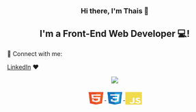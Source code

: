 <h3 align="center">
Hi there, I'm Thais 👋
</h3>
<h2 align="center">
I'm a Front-End Web Developer 💻!
</h2> 

🤝 Connect with me:

<a href="https://www.linkedin.com/in/thais-isidoro/" target="_blank" rel="noreferrer">LinkedIn</a> ♥️
</br>

<div align="center">
  <a href="https://github.com/thais7">
  <img width="48%" src="https://github-readme-stats.vercel.app/api?username=thais7&show_icons=true&theme=cobalt&include_all_commits=true&count_private=true"/>
</div>
<div align="center" style="display: inline_block"><br>
  <img align="center" alt="Thais-HTML" height="30" width="40" src="https://raw.githubusercontent.com/devicons/devicon/master/icons/html5/html5-original.svg">
  <img align="center" alt="Thais-CSS" height="30" width="40" src="https://raw.githubusercontent.com/devicons/devicon/master/icons/css3/css3-original.svg">
  <img align="center" alt="Thais-Js" height="30" width="40" src="https://raw.githubusercontent.com/devicons/devicon/master/icons/javascript/javascript-plain.svg">
</div>
<div align="center">
  
</div>
    
